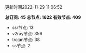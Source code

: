 更新时间2022-11-29 11:06:52

**总订阅: 45**
**总节点: 1622**
**有效节点: 409**
- ssr节点: 13
- v2ray节点: 356
- trojan节点: 38
- ss节点: 2
